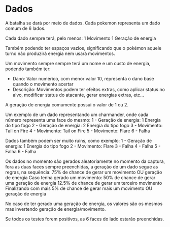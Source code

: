 # Dados
A batalha se dará por meio de dados. Cada pokemon representa um dado comum de 6 lados.

Cada dado sempre terá, pelo menos:
1 Movimento
1 Geração de energia

Também podendo ter espaços vazios, significando que o pokémon aquele turno não produzirá energia nem usará movimentos.

Um movimento sempre sempre terá um nome e um custo de energia, podendo também ter:
- Dano: Valor numérico, com menor valor 10, representa o dano base quando o movimento acertar
- Descrição: Movimentos podem ter efeitos extras, como aplicar status no alvo, modificar status do atacante, gerar energias extras, etc...

A geração de energia comumente possui o valor de 1 ou 2.

Um exemplo de um dado representando um charmander, onde cada número representa uma face do mesmo:
1 - Geração de energia: 1 Energia do tipo fogo
2 - Geração de energia: 2 Energia do tipo fogo
3 - Movimento: Tail on Fire
4 - Movimento: Tail on Fire
5 - Movimento: Flare
6 - Falha

Dados também podem ser muito ruins, como exemplo:
1 - Geração de energia: 1 Energia do tipo fogo
2 - Movimento: Flare
3 - Falha
4 - Falha
5 - Falha
6 - Falha

Os dados no momento são gerados aleatoriamente no momento da captura, fora as duas faces sempre preenchidas, a geração de um dado segue as regras, na sequência:
75% de chance de gerar um movimento OU geração de energia
Caso tenha gerado um movimento:
50% de chance de gerar uma geração de energia
12.5% de chance de gerar um terceiro movimento
Finalizando com mais 5% de chance de gerar mais um movimento OU geração de energia

No caso de ter gerado uma geração de energia, os valores são os mesmos mas invertendo geração de energia/movimento.

Se todos os testes forem positivos, as 6 faces do lado estarão preenchidas.
